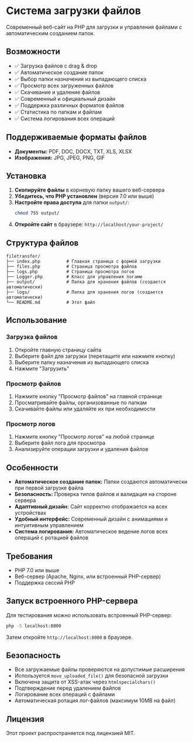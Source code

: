 # Система загрузки файлов

Современный веб-сайт на PHP для загрузки и управления файлами с автоматическим созданием папок.

## Возможности

- ✅ Загрузка файлов с drag & drop
- ✅ Автоматическое создание папок
- ✅ Выбор папки назначения из выпадающего списка
- ✅ Просмотр всех загруженных файлов
- ✅ Скачивание и удаление файлов
- ✅ Современный и официальный дизайн
- ✅ Поддержка различных форматов файлов
- ✅ Статистика по папкам и файлам
- ✅ Система логирования всех операций

## Поддерживаемые форматы файлов

- **Документы:** PDF, DOC, DOCX, TXT, XLS, XLSX
- **Изображения:** JPG, JPEG, PNG, GIF

## Установка

1. **Скопируйте файлы** в корневую папку вашего веб-сервера
2. **Убедитесь, что PHP установлен** (версия 7.0 или выше)
3. **Настройте права доступа** для папки `output/`:
   ```bash
   chmod 755 output/
   ```
4. **Откройте сайт** в браузере: `http://localhost/your-project/`

## Структура файлов

```
filetransfer/
├── index.php          # Главная страница с формой загрузки
├── files.php          # Страница просмотра файлов
├── logs.php           # Страница просмотра логов
├── Logger.php         # Класс для управления логами
├── output/            # Папка для хранения файлов (создается автоматически)
├── logs/              # Папка для хранения логов (создается автоматически)
└── README.md          # Этот файл
```

## Использование

### Загрузка файлов

1. Откройте главную страницу сайта
2. Выберите файл для загрузки (перетащите или нажмите кнопку)
3. Выберите папку назначения из выпадающего списка
4. Нажмите "Загрузить"

### Просмотр файлов

1. Нажмите кнопку "Просмотр файлов" на главной странице
2. Просматривайте файлы, организованные по папкам
3. Скачивайте файлы или удаляйте их при необходимости

### Просмотр логов

1. Нажмите кнопку "Просмотр логов" на любой странице
2. Выберите файл лога для просмотра
3. Анализируйте операции загрузки и удаления файлов

## Особенности

- **Автоматическое создание папок:** Папки создаются автоматически при первой загрузке файла
- **Безопасность:** Проверка типов файлов и валидация на стороне сервера
- **Адаптивный дизайн:** Сайт корректно отображается на всех устройствах
- **Удобный интерфейс:** Современный дизайн с анимациями и интуитивным управлением
- **Система логирования:** Автоматическое ведение логов всех операций с ротацией файлов

## Требования

- PHP 7.0 или выше
- Веб-сервер (Apache, Nginx, или встроенный PHP-сервер)
- Поддержка сессий PHP

## Запуск встроенного PHP-сервера

Для тестирования можно использовать встроенный PHP-сервер:

```bash
php -S localhost:8000
```

Затем откройте `http://localhost:8000` в браузере.

## Безопасность

- Все загружаемые файлы проверяются на допустимые расширения
- Используется `move_uploaded_file()` для безопасной загрузки
- Включена защита от XSS-атак через `htmlspecialchars()`
- Подтверждение перед удалением файлов
- Логирование всех операций с файлами
- Автоматическая ротация лог-файлов (максимум 10MB на файл)

## Лицензия

Этот проект распространяется под лицензией MIT.
